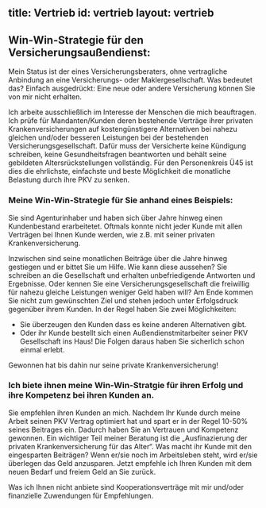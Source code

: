 title: Vertrieb
id: vertrieb
layout: vertrieb
---
## Win-Win-Strategie für den Versicherungsaußendienst:
Mein Status ist der eines Versicherungsberaters, ohne vertragliche Anbindung an eine Versicherungs- oder Maklergesellschaft. Was bedeutet das? Einfach ausgedrückt: Eine neue oder andere Versicherung können Sie von mir nicht erhalten.

Ich arbeite ausschließlich im Interesse der Menschen die mich beauftragen. Ich prüfe für Mandanten/Kunden deren bestehende Verträge ihrer privaten Krankenversicherungen auf kostengünstigere Alternativen bei nahezu gleichen und/oder besseren Leistungen bei der bestehenden Versicherungsgesellschaft. Dafür muss der Versicherte keine Kündigung schreiben, keine Gesundheitsfragen beantworten und behält seine gebildeten Altersrückstellungen vollständig. Für den Personenkreis Ü45 ist dies die ehrlichste, einfachste und beste Möglichkeit die monatliche Belastung durch ihre PKV zu senken.

### Meine Win-Win-Strategie für Sie anhand eines Beispiels:
Sie sind Agenturinhaber und haben sich über Jahre hinweg einen Kundenbestand erarbeitetet. Oftmals konnte nicht jeder Kunde mit allen Verträgen bei Ihnen Kunde werden, wie z.B. mit seiner privaten Krankenversicherung.

Inzwischen sind seine monatlichen Beiträge über die Jahre hinweg gestiegen und er bittet Sie um Hilfe. Wie kann diese aussehen? Sie schreiben an die Gesellschaft und erhalten unbefriedigende Antworten und Ergebnisse. Oder kennen Sie eine Versicherungsgesellschaft die freiwillig für nahezu gleiche Leistungen weniger Geld haben will? Am Ende kommen Sie nicht zum gewünschten Ziel und stehen jedoch unter Erfolgsdruck gegenüber ihrem Kunden. In der Regel haben Sie zwei Möglichkeiten:

  - Sie überzeugen den Kunden dass es keine anderen Alternativen gibt.
  - Oder ihr Kunde bestellt sich einen Außendienstmitarbeiter seiner PKV Gesellschaft ins Haus! Die Folgen daraus haben Sie sicherlich schon einmal erlebt.

Gewonnen hat bis dahin nur seine private Krankenversicherung!

### Ich biete ihnen meine Win-Win-Stratgie für ihren Erfolg und ihre Kompetenz bei ihren Kunden an.

Sie empfehlen ihren Kunden an mich. Nachdem Ihr Kunde durch meine Arbeit seinen PKV Vertrag optimiert hat und spart er in der Regel 10-50% seines Beitrages ein. Dadurch haben Sie an Vertrauen und Kompetenz gewonnen. Ein wichtiger Teil meiner Beratung ist die „Ausfinazierung der privaten Krankenversicherung für das Alter“. Was macht ihr Kunde mit den eingesparten Beiträgen? Wenn er/sie noch im Arbeitsleben steht, wird er/sie überlegen das Geld anzusparen. Jetzt empfehle ich Ihren Kunden mit dem neuen Bedarf und freiem Geld an Sie zurück.

Was ich Ihnen nicht anbiete sind Kooperationsverträge mit mir und/oder finanzielle Zuwendungen für Empfehlungen.
